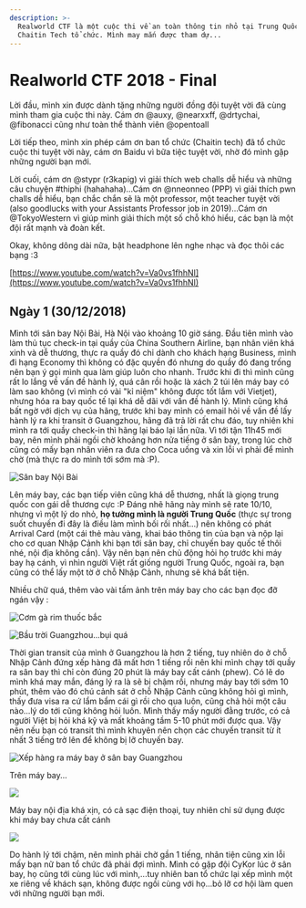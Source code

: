 ```yaml
---
description: >-
  Realworld CTF là một cuộc thi về an toàn thông tin nhỏ tại Trung Quốc do
  Chaitin Tech tổ chức. Mình may mắn được tham dự...
---
```


# Realworld CTF 2018 - Final

Lời đầu, mình xin được dành tặng những người đồng đội tuyệt vời đã cùng mình tham gia cuộc thi này. Cám ơn @auxy, @nearxxff, @drtychai, @fibonacci cũng như toàn thể thành viên @opentoall

Lời tiếp theo, mình xin phép cám ơn ban tổ chức \(Chaitin tech\) đã tổ chức cuộc thi tuyệt vời này, cám ơn Baidu vì bữa tiệc tuyệt vời, nhờ đó mình gặp những người bạn mới.

Lời cuối, cám ơn @stypr \(r3kapig\) vì giải thích web challs dễ hiểu và những câu chuyện \#thiphi \(hahahaha\)...Cám ơn @nneonneo \(PPP\) vì giải thích pwn challs dễ hiểu, bạn chắc chắn sẽ là một professor, một teacher tuyệt vời \(also goodlucks with your Assistants Professor job in 2019\)...Cám ơn @TokyoWestern vì giúp mình giải thích một số chỗ khó hiểu, các bạn là một đội rất mạnh và đoàn kết.

Okay, không dông dài nữa, bật headphone lên nghe nhạc và đọc thôi các bạng :3

[https://www.youtube.com/watch?v=Va0vs1fhhNI](https://www.youtube.com/watch?v=Va0vs1fhhNI)

## Ngày 1 \(30/12/2018\)

Mình tới sân bay Nội Bài, Hà Nội vào khoảng 10 giờ sáng. Đầu tiên mình vào làm thủ tục check-in tại quầy của China Southern Airline, bạn nhân viên khá xinh và dễ thương, thực ra quầy đó chỉ dành cho khách hạng Business, mình đi hạng Economy thì không có đặc quyền đó nhưng do quầy đó đang trống nên bạn ý gọi mình qua làm giúp luôn cho nhanh. Trước khi đi thì mình cũng rất lo lắng về vấn đề hành lý, quá cân rồi hoặc là xách 2 túi lên máy bay có làm sao không \(vì mình có vài "kỉ niệm" không được tốt lắm với Vietjet\), nhưng hóa ra bay quốc tế lại khá dễ dãi với vấn đề hành lý. Mình cũng khá bất ngờ với dịch vụ của hãng, trước khi bay mình có email hỏi về vấn đề lấy hành lý ra khi transit ở Guangzhou, hãng đã trả lời rất chu đáo, tuy nhiên khi mình ra tới quầy check-in thì hãng lại báo lại lần nữa. Vì tới tận 11h45 mới bay, nên mình phải ngồi chờ khoảng hơn nửa tiếng ở sân bay, trong lúc chờ cũng có mấy bạn nhân viên ra đưa cho Coca uống và xin lỗi vì phải để mình chờ \(mà thực ra do mình tới sớm mà :P\).

![S&#xE2;n bay N&#x1ED9;i B&#xE0;i](.gitbook/assets/image%20%284%29.png)

Lên máy bay, các bạn tiếp viên cũng khá dễ thương, nhất là giọng trung quốc con gái dễ thương cực :P Đáng nhẽ hãng này mình sẽ rate 10/10, nhưng vì một lý do nhỏ, **họ tưởng mình là người Trung Quốc** \(thực sự trong suốt chuyến đi đây là điều làm mình bối rối nhất...\) nên không có phát Arrival Card \(một cái thẻ màu vàng, khai báo thông tin của bạn và nộp lại cho cơ quan Nhập Cảnh khi bạn tới sân bay, chỉ chuyến bay quốc tế thôi nhé, nội địa không cần\). Vậy nên bạn nên chủ động hỏi họ trước khi máy bay hạ cánh, vì nhìn người Việt rất giống người Trung Quốc, ngoài ra, bạn cũng có thể lấy một tờ ở chỗ Nhập Cảnh, nhưng sẽ khá bất tiện.

Nhiều chữ quá, thêm vào vài tấm ảnh trên máy bay cho các bạn đọc đỡ ngán vậy :

![C&#x1A1;m g&#xE0; rim thu&#x1ED1;c b&#x1EAF;c](.gitbook/assets/image.png)

![B&#x1EA7;u tr&#x1EDD;i Guangzhou...b&#x1EE5;i qu&#xE1;](.gitbook/assets/image%20%281%29.png)

Thời gian transit của mình ở Guangzhou là hơn 2 tiếng, tuy nhiên do ở chỗ Nhập Cảnh đứng xếp hàng đã mất hơn 1 tiếng rồi nên khi mình chạy tới quầy ra sân bay thì chỉ còn đúng 20 phút là máy bay cất cánh \(phew\). Có lẽ do mình khá may mắn, đáng lý ra là sẽ bị chậm rồi, nhưng máy bay tới sớm 10 phút, thêm vào đó chú cảnh sát ở chỗ Nhập Cảnh cũng không hỏi gì mình, thấy đưa visa ra cứ lẩm bẩm cái gì rồi cho qua luôn, cũng chả hỏi một câu nào...lý do tới cũng không hỏi luôn. Mình thấy mấy người đằng trước, có cả người Việt bị hỏi khá kỹ và mất khoảng tầm 5-10 phút mới được qua. Vậy nên nếu bạn có transit thì mình khuyên nên chọn các chuyến transit từ ít nhất 3 tiếng trở lên để không bị lỡ chuyến bay.



![X&#x1EBF;p h&#xE0;ng ra m&#xE1;y bay &#x1EDF; s&#xE2;n bay Guangzhou](.gitbook/assets/image%20%283%29.png)

Trên máy bay...

![](.gitbook/assets/image%20%288%29.png)

Máy bay nội địa khá xịn, có cả sạc điện thoại, tuy nhiên chỉ sử dụng được khi máy bay chưa cất cánh

![](.gitbook/assets/image%20%287%29.png)

Do hành lý tới chậm, nên mình phải chờ gần 1 tiếng, nhân tiện cũng xin lỗi mấy bạn nữ ban tổ chức đã phải đợi mình. Mình có gặp đội CyKor lúc ở sân bay, họ cũng tới cùng lúc với mình,...tuy nhiên ban tổ chức lại xếp mình một xe riêng về khách sạn, không được ngồi cùng với họ...bỏ lỡ cơ hội làm quen với những người bạn mới.



